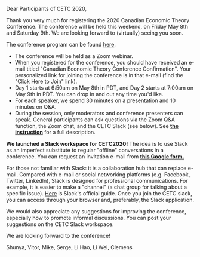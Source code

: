 Dear Participants of CETC 2020,

Thank you very much for registering the 2020 Canadian Economic Theory Conference. The conference will be held this weekend, on Friday May 8th and Saturday 9th. We are looking forward to (virtually) seeing you soon.

The conference program can be found [here](https://michaelpetersubc.github.io/cetc/2020/conference_program).
* The conference will be held as a Zoom webinar.
* When you registered for the conference, you should have received an e-mail titled "Canadian Economic Theory Conference Confirmation". Your personalized link for joining the conference is in that e-mail (find the "Click Here to Join" link).
* Day 1 starts at 6:50am on May 8th in PDT, and Day 2 starts at 7:00am on May 9th in PDT. You can drop in and out any time you'd like.
* For each speaker, we spend 30 minutes on a presentation and 10 minutes on Q&A.
* During the session, only moderators and conference presenters can speak. General participants can ask questions via the Zoom Q&A function, the Zoom chat, and the CETC Slack (see below). See **[the instruction](https://michaelpetersubc.github.io/cetc/2020/CETC-instructions)** for a full description.

**We launched a Slack workspace for CETC2020!** The idea is to use Slack as an imperfect substitute to regular "offline" conversations in a conference. You can request an invitation e-mail from **[this Google form.](https://docs.google.com/forms/d/e/1FAIpQLScgZQ4cSAIUgLg7OM-sC0BPf-Xj9tKLwHdodSb20HpOGUao2Q/viewform)**

For those not familiar with Slack: it is a collaboration hub that can replace e-mail. Compared with e-mail or social networking platforms (e.g. Facebook, Twitter, LinkedIn), Slack is designed for professional communications. For example, it is easier to make a "channel" (a chat group for talking about a specific issue). [Here](https://slack.com/intl/en-ca/help/articles/115004071768-What-is-Slack-) is Slack's official guide. Once you join the CETC slack, you can access through your browser and, preferably, the Slack application.

We would also appreciate any suggestions for improving the conference, especially how to promote informal discussions. You can post your suggestions on the CETC Slack workspace.

We are looking forward to the conference!

Shunya, Vitor, Mike, Serge, Li Hao, Li Wei, Clemens
